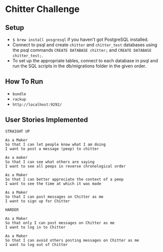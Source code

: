 Chitter Challenge
=================

## Setup
* `$ brew install posgresql` if you haven't got PostgreSQL installed.  
* Connect to psql and create `chitter` and `chitter_test` databases using the psql commands `CREATE DATABASE chitter;` and `CREATE DATABASE chitter_test;`.   
* To set up the appropriate tables, connect to each database in psql and run the SQL scripts in the db/migrations folder in the given order.  

## How To Run
* `bundle`  
* `rackup`  
* `http://localhost:9292/`  

## User Stories Implemented
```
STRAIGHT UP

As a Maker
So that I can let people know what I am doing  
I want to post a message (peep) to chitter

As a maker
So that I can see what others are saying  
I want to see all peeps in reverse chronological order

As a Maker
So that I can better appreciate the context of a peep
I want to see the time at which it was made

As a Maker
So that I can post messages on Chitter as me
I want to sign up for Chitter

HARDER

As a Maker
So that only I can post messages on Chitter as me
I want to log in to Chitter

As a Maker
So that I can avoid others posting messages on Chitter as me
I want to log out of Chitter
```
